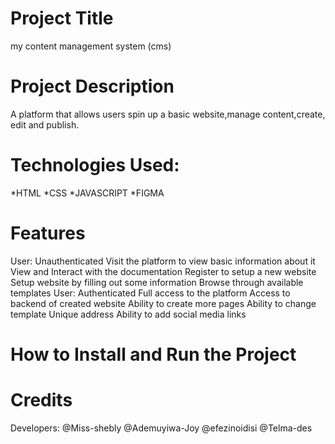 # Project Title
my content management system (cms)
# Project Description
A platform that allows users spin up a basic website,manage content,create, edit and publish.
# Technologies Used:
*HTML
*CSS
*JAVASCRIPT
*FIGMA
# Features
User: Unauthenticated
Visit the platform to view basic information about it
View and Interact with the documentation
Register to setup a new website
Setup website by filling out some information
Browse through available templates 
	User: Authenticated
Full access to the platform
Access to backend of created website
Ability to create more pages
Ability to change template
Unique address
Ability to add social media links

# How to Install and Run the Project


# Credits
  Developers:
  @Miss-shebly
  @Ademuyiwa-Joy
  @efezinoidisi
  @Telma-des
